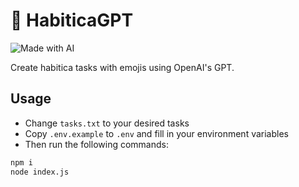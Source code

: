 # 📝 HabiticaGPT

![Made with AI](https://img.shields.io/badge/made%20with-AI-blue)

Create habitica tasks with emojis using OpenAI's GPT.

## Usage

- Change `tasks.txt` to your desired tasks
- Copy `.env.example` to `.env` and fill in your environment variables
- Then run the following commands:

```bash
npm i
node index.js
```
